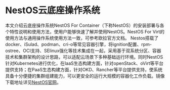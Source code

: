# NestOS云底座操作系统

本文介绍云底座操作系统NestOS For Container（下称NestOS）的安装部署与各个特性说明和使用方法，使用户能够快速了解并使用NestOS。NestOS For Virt的使用方法与通用操作系统使用方法一致，可参考欧拉官方文档。
Nestos搭载了docker、iSulad、podman、cri-o等常见容器引擎，将ignition配置、rpm-ostree、OCI支持、SElinux强化等技术集成在一起，采用基于双系统分区、容器技术和集群架构的设计思路，可以适配云场景下多种基础运行环境。同时NestOS针对Kubernetes进行优化，在IaaS生态构建方面，针对openStack、oVirt等平台提供支持；在PaaS生态构建方面，针对OKD、Rancher等平台提供支持，使系统具备十分便捷的集群组建能力，可以更安全的运行大规模的容器化工作负载。镜像下载地址详见[NestOS官网](https://nestos.openeuler.org/)。
